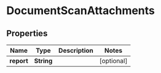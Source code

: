 

# DocumentScanAttachments


## Properties

| Name | Type | Description | Notes |
|------------ | ------------- | ------------- | -------------|
|**report** | **String** |  |  [optional] |



